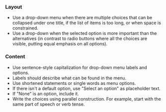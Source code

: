 ### Layout

- Use a drop-down menu when there are multiple choices that can be collapsed under one title, if the list of items is too long, or when space is constrained.
- Use a drop-down when the selected option is more important than the alternatives (in contrast to radio buttons where all the choices are visible, putting equal emphasis on all options).

### Content

- Use sentence-style capitalization for drop-down menu labels and options.
- Labels should describe what can be found in the menu.
- Use shortened statements or single words as menu options.
- If there isn't a default option, use "Select an option" as placeholder text.
- If "None" is an option, include it.
- Write the choices using parallel construction. For example, start with the same part of speech or verb tense.
